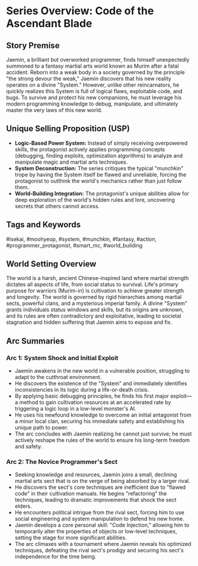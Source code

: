 # Series Overview: Code of the Ascendant Blade

## Story Premise

Jaemin, a brilliant but overworked programmer, finds himself unexpectedly summoned to a fantasy martial arts world known as Murim after a fatal accident. Reborn into a weak body in a society governed by the principle "the strong devour the weak," Jaemin discovers that his new reality operates on a divine "System." However, unlike other reincarnators, he quickly realizes this System is full of logical flaws, exploitable code, and bugs. To survive and protect his new companions, he must leverage his modern programming knowledge to debug, manipulate, and ultimately master the very laws of this new world.

## Unique Selling Proposition (USP)

* **Logic-Based Power System:** Instead of simply receiving overpowered skills, the protagonist actively applies programming concepts (debugging, finding exploits, optimization algorithms) to analyze and manipulate magic and martial arts techniques.
* **System Deconstruction:** The series critiques the typical "munchkin" trope by having the System itself be flawed and unreliable, forcing the protagonist to outthink the world's mechanics rather than just follow them.
* **World-Building Integration:** The protagonist's unique abilities allow for deep exploration of the world's hidden rules and lore, uncovering secrets that others cannot access.

## Tags and Keywords

#isekai, #moohyeop, #system, #munchkin, #fantasy, #action, #programmer_protagonist, #smart_mc, #world_building

## World Setting Overview

The world is a harsh, ancient Chinese-inspired land where martial strength dictates all aspects of life, from social status to survival. Life's primary purpose for warriors (Murim-in) is cultivation to achieve greater strength and longevity. The world is governed by rigid hierarchies among martial sects, powerful clans, and a mysterious imperial family. A divine "System" grants individuals status windows and skills, but its origins are unknown, and its rules are often contradictory and exploitative, leading to societal stagnation and hidden suffering that Jaemin aims to expose and fix.

## Arc Summaries

### Arc 1: System Shock and Initial Exploit

* Jaemin awakens in the new world in a vulnerable position, struggling to adapt to the cutthroat environment.
* He discovers the existence of the "System" and immediately identifies inconsistencies in its logic during a life-or-death crisis.
* By applying basic debugging principles, he finds his first major exploit—a method to gain cultivation resources at an accelerated rate by triggering a logic loop in a low-level monster's AI.
* He uses his newfound knowledge to overcome an initial antagonist from a minor local clan, securing his immediate safety and establishing his unique path to power.
* The arc concludes with Jaemin realizing he cannot just survive; he must actively reshape the rules of the world to ensure his long-term freedom and safety.

### Arc 2: The Novice Programmer's Sect

* Seeking knowledge and resources, Jaemin joins a small, declining martial arts sect that is on the verge of being absorbed by a larger rival.
* He discovers the sect's core techniques are inefficient due to "flawed code" in their cultivation manuals. He begins "refactoring" the techniques, leading to dramatic improvements that shock the sect elders.
* He encounters political intrigue from the rival sect, forcing him to use social engineering and system manipulation to defend his new home.
* Jaemin develops a core personal skill: "Code Injection," allowing him to temporarily alter the properties of objects or low-level techniques, setting the stage for more significant abilities.
* The arc climaxes with a tournament where Jaemin reveals his optimized techniques, defeating the rival sect's prodigy and securing his sect's independence for the time being.